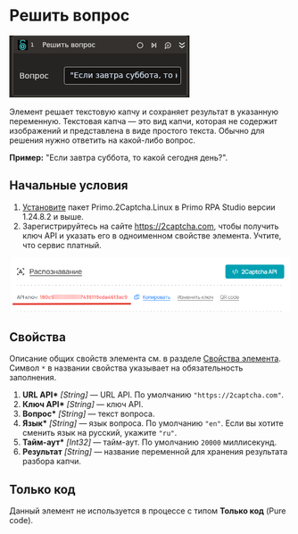 # Решить вопрос

![](<../../../../.gitbook/assets1/linux-items-extra/solvequestion.png>)

Элемент решает текстовую капчу и сохраняет результат в указанную переменную. Текстовая капча — это вид капчи, которая не содержит изображений и представлена в виде простого текста. Обычно для решения нужно ответить на какой-либо вопрос.

**Пример:** "Если завтра суббота, то какой сегодня день?".


## Начальные условия

1. [Установите](https://docs.primo-rpa.ru/primo-rpa/primo-rpa-studio-linux/projects/manage-dependencies#menedzher-zavisimostei) пакет Primo.2Captcha.Linux в Primo RPA Studio версии 1.24.8.2 и выше.
1. Зарегистрируйтесь на сайте https://2captcha.com, чтобы получить ключ API и указать его в одноименном свойстве элемента. Учтите, что сервис платный.

![](<../../../../.gitbook/assets1/linux_items-extra/2captcha-api-key.png>)


## Свойства
Описание общих свойств элемента см. в разделе [Свойства элемента](https://docs.primo-rpa.ru/primo-rpa/primo-studio/process/elements#svoistva-elementa).\
Символ `*` в названии свойства указывает на обязательность заполнения.

1. **URL API\*** *[String]* — URL API. По умолчанию `"https://2captcha.com"`.
1. **Ключ API\*** *[String]* — ключ API.
1. **Вопрос\*** *[String]* — текст вопроса.
1. **Язык\*** *[String]* — язык вопроса. По умолчанию `"en"`. Если вы хотите сменить язык на русский, укажите `"ru"`.
1. **Тайм-аут\*** *[Int32]* — тайм-аут. По умолчанию `20000` миллисекунд.
1. **Результат** *[String]* — название переменной для хранения результата разбора капчи.


## Только код

Данный элемент не используется в процессе с типом **Только код** (Pure code).
